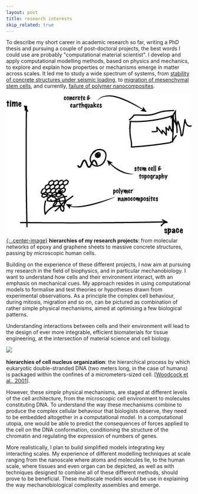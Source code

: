 ```yaml
---
layout: post
title: research interests
skip_related: true
---
```


To describe my short career in academic research so far, writing a PhD thesis and pursuing a couple of post-doctoral projects, the best words I could use are probably "computational material scientist". I develop and apply computational modelling methods, based on physics and mechanics, to explore and explain how properties or mechanisms emerge in matter across scales. It led me to study a wide spectrum of systems, from [stability of concrete structures under seismic loading](/projects/concrete/), to [migration of mesenchymal stem cells](/projects/stem_cells/), and currently, [failure of polymer nanocomposites](/projects/nanocomposites/).

[![space-time-classification](/static/space-time-projects.png){: .center-image}](./index.html)
**hierarchies of my research projects**: from molecular networks of epoxy and graphene sheets to massive concrete structures, passing by microscopic human cells.

Building on the experience of these different projects, I now aim at pursuing my research in the field of biophysics, and in particular mechanobiology. I want to understand how cells and their environment interact, with an emphasis on mechanical cues. My approach resides in using computational models to formalise and test theories or hypotheses drawn from experimental observations. As a principle the complex cell behaviour, during mitosis, migration and so on, can be pictured as combination of rather simple physical mechanisms, aimed at optimising a few biological patterns.

Understanding interactions between cells and their environment will lead to the design of ever more integrable, efficient biomaterials for tissue engineering, at the intersection of material science and cell biology.

<img width="60%" src="http://media.springernature.com/lw785/springer-static/image/art%3A10.1186%2F2046-1682-4-8/MediaObjects/13628_2011_Article_8_Fig2_HTML.jpg">
<p xmlns="" class="SimplePara"><strong class="EmphasisTypeBold">hierarchies of cell nucleus organization</strong>: the hierarchical process by which eukaryotic double-stranded DNA (two meters long, in the case of humans) is packaged within the confines of a micrometers-sized cell. [<span xmlns="http://www.w3.org/1999/xhtml" class="CitationRef"><a href="https://doi.org/10.1016/S0959-437X(00)00169-6" data-toggle="citation" class="">Woodcock et al., 2001</a></span>].</p>

However, these *simple* physical mechanisms, are staged at different levels of the cell architecture, from the microscopic cell environment to molecules constituting DNA. To understand the way these mechanisms combine to produce the complex cellular behaviour that biologists observe, they need to be embedded altogether in a computational model. In a computational utopia, one would be able to predict the consequences of forces applied to the cell on the DNA conformation, conditioning the structure of the chromatin and regulating the expression of numbers of genes.

More realistically, I plan to build simplified models integrating key interacting scales. My experience of different modelling techniques at scale ranging from the nanoscale where atoms and molecules lie, to the human scale, where tissues and even organ can be depicted, as well as with techniques designed to combine all of these different methods, should prove to be beneficial. These multiscale models would be use in explaining the way mechanobiological complexity assembles and emerge.
